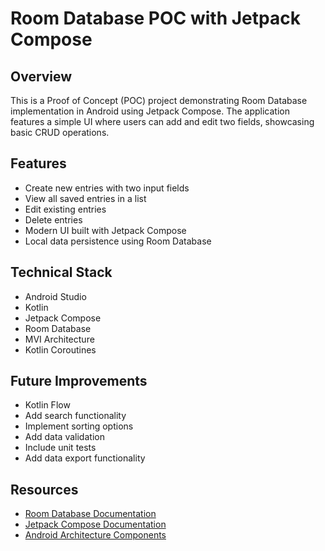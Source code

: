 # Room Database POC with Jetpack Compose

## Overview
This is a Proof of Concept (POC) project demonstrating Room Database implementation in Android using Jetpack Compose. The application features a simple UI where users can add and edit two fields, showcasing basic CRUD operations.

## Features
* Create new entries with two input fields
* View all saved entries in a list
* Edit existing entries
* Delete entries
* Modern UI built with Jetpack Compose
* Local data persistence using Room Database

## Technical Stack
* Android Studio
* Kotlin
* Jetpack Compose
* Room Database
* MVI Architecture
* Kotlin Coroutines

## Future Improvements
* Kotlin Flow
* Add search functionality
* Implement sorting options
* Add data validation
* Include unit tests
* Add data export functionality

## Resources
* [Room Database Documentation](https://developer.android.com/training/data-storage/room)
* [Jetpack Compose Documentation](https://developer.android.com/jetpack/compose)
* [Android Architecture Components](https://developer.android.com/topic/architecture)
